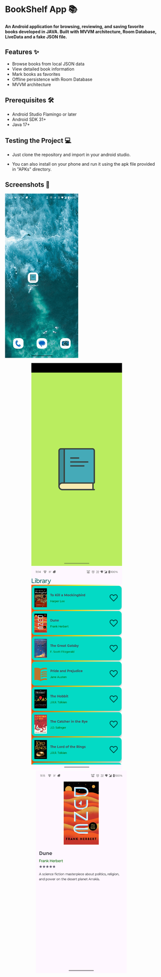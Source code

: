 # BookShelf App 📚

#### An Android application for browsing, reviewing, and saving favorite books developed in JAVA. Built with MVVM architecture, Room Database, LiveData and a fake JSON file.

## Features ✨
- Browse books from local JSON data
- View detailed book information
- Mark books as favorites
- Offline persistence with Room Database
- MVVM architecture

## Prerequisites 🛠️
- Android Studio Flamingo or later
- Android SDK 31+
- Java 17+

## Testing the Project 💻

- Just clone the repository and import in your android studio.

- You can also install on your phone and run it using the apk file provided in "APKs" directory.

## Screenshots 📸

![App Screenshot](screenshots/all_screens.gif)

<p align="center">
  <img src="screenshots/splash_screen.png" alt="Screenshot" width="300" style="margin-right: 30px;"/>
  <img src="screenshots/list_screen.png" alt="Screenshot" width="300" style="margin-right: 30px;"/>
  <img src="screenshots/detail_screen.png" alt="Screenshot" width="300"/>   
</p>

